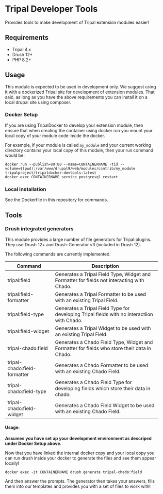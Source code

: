 # Tripal Developer Tools

Provides tools to make development of Tripal extension modules easier!

## Requirements

 - Tripal 4.x
 - Drush 12+
 - PHP 8.2+

## Usage

This module is expected to be used in development only. We suggest using it with
a dockerized Tripal site for development of extension modules. That said, as long
as you have the above requirements you can install it on a local drupal site using
composer.

### Docker Setup

If you are using TripalDocker to develop your extension module, then ensure that when creating the container using docker run you mount your local copy of your module code inside the docker.

For example, if your module is called `my_module` and your current working directory contains your local copy of this module, then your run command would be:

```
docker run --publish=80:80 --name=CONTAINERNAME -tid --volume=$(pwd):/var/www/drupal9/web/modules/contrib/my_module tripalproject/tripaldocker-devtools:latest
docker exec CONTAINERNAME service postgresql restart
```

### Local installation

See the Dockerfile in this repository for commands.


## Tools

### Drush integrated generators

This module provides a large number of file generators for Tripal plugins. They use Drush 12+ and Drush-Generator v3 (included in Drush 12).

The following commands are currently implemented:

| Command                      | Description |
|------------------------------|-------------|
| tripal:field                 | Generates a Tripal Field Type, Widget and Formatter for fields not interacting with Chado. |
| tripal:field-formatter       | Generates a Tripal Formatter to be used with an existing Tripal Field. |
| tripal:field-type            | Generates a Tripal Field Type for developing Tripal fields with no interactiion with Chado. |
| tripal:field-widget          | Generates a Tripal Widget to be used with an existing Tripal Field. |
| tripal-chado:field           | Generates a Chado Field Type, Widget and Formatter for fields who store their data in Chado. |
| tripal-chado:field-formatter | Generates a Chado Formatter to be used with an existing Chado Field. |
| tripal-chado:field-type      | Generates a Chado Field Type for developing fields which store their data in chado. |
| tripal-chado:field-widget    | Generates a Chado Field Widget to be used with an existing Chado Field. |

#### Usage:

**Assumes you have set up your development environment as descriped under Docker Setup above.**

Now that you have linked the internal docker copy and your local copy you can run drush inside your docker to generate the files and see them appear locally!

```
docker exec -it CONTAINERNAME drush generate tripal-chado:field
```

And then answer the prompts. The generator then takes your answers, fills them into our templates and provides you with a set of files to work with!
